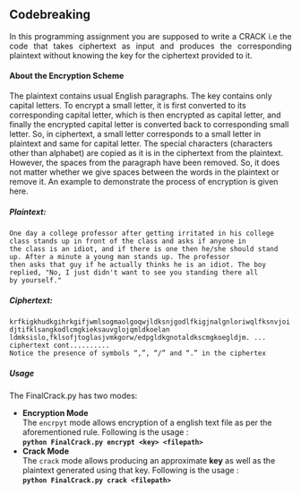 <h2> Codebreaking </h2> 
<p align="justify"> In this programming assignment you are supposed to write a CRACK i.e the code that takes ciphertext as input and produces the
corresponding plaintext without knowing the key for the ciphertext provided to it.</p>
<h4>About the Encryption Scheme</h4>
<p>
The plaintext contains usual English paragraphs. The key contains only capital letters. To encrypt a small letter, it is first converted
to its corresponding capital letter, which is then encrypted as capital letter, and finally the encrypted capital letter is converted back
to corresponding small letter. So, in ciphertext, a small letter corresponds to a small letter in plaintext and same for capital letter.
The special characters (characters other than alphabet) are copied as it is in the ciphertext from the plaintext. However, the spaces
from the paragraph have been removed. So, it does not matter whether we give spaces between the words in the plaintext or remove
it. An example to demonstrate the process of encryption is given here.
</p>
<h5>Plaintext:</h5>
<code>One day a college professor after getting irritated in his college class stands up in front of the class and asks if anyone in
the class is an idiot, and if there is one then he/she should stand up. After a minute a young man stands up. The professor
then asks that guy if he actually thinks he is an idiot. The boy replied, "No, I just didn't want to see you standing there all
by yourself."
</code>
<h5>Ciphertext:</h5>
<code>krfkigkhudkgihrkgifjwmlsogmaolgoqwjldksnjgodlfkigjnalgnloriwqlfksnvjoidjtifklsangkodlcmgkieksauvglojqmldkoelan
ldmksislo,fklsofjtoglasjvmkgorw/edpgldkgnotaldkscmgkoegldjm. ... ciphertext cont..........
Notice the presence of symbols “,”, “/” and “.” in the ciphertex
</code>

<h5>Usage</h5>
<p align="justify"> 
The FinalCrack.py has two modes:
<ul>
  <li><b>Encryption Mode</b>
  </br>The <code>encrpyt</code> mode allows encryption of a english text file as per the aforementioned rule. Following is the usage :</br>
<b><code>python FinalCrack.py encrypt &lt;key&gt; &lt;filepath&gt; </code></b>
  </li>
  <li><b>Crack Mode </b>
 </br>The <code>crack</code> mode allows producing an approximate <b>key</b> as well as the plaintext generated using that key. Following is the usage :</br>
<b><code>python FinalCrack.py crack &lt;filepath&gt; </code></b>
  </li>
</ul>
</p>

